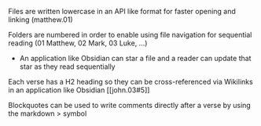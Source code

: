 Files are written lowercase in an API like format for faster opening and linking (matthew.01)

Folders are numbered in order to enable using file navigation for sequential reading (01 Matthew, 02 Mark, 03 Luke, ...)
- An application like Obsidian can star a file and a reader can update that star as they read sequentially

Each verse has a H2 heading so they can be cross-referenced via Wikilinks in an application like Obsidian [[john.03#5]]

Blockquotes can be used to write comments directly after a verse by using the markdown > symbol
